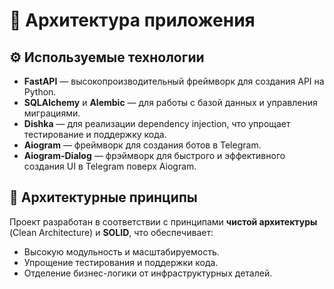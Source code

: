 # 🎯 Архитектура приложения

## ⚙️ Используемые технологии

- **FastAPI** — высокопроизводительный фреймворк для создания API на Python.
- **SQLAlchemy** и **Alembic** — для работы с базой данных и управления миграциями.
- **Dishka** — для реализации dependency injection, что упрощает тестирование и поддержку кода.
- **Aiogram** — фреймворк для создания ботов в Telegram.
- **Aiogram-Dialog** — фрэймворк для быстрого и эффективного создания UI в Telegram поверх Aiogram.


## 🎯 Архитектурные принципы

Проект разработан в соответствии с принципами **чистой архитектуры** (Clean Architecture) и **SOLID**, что обеспечивает:
- Высокую модульность и масштабируемость.
- Упрощение тестирования и поддержки кода.
- Отделение бизнес-логики от инфраструктурных деталей.
